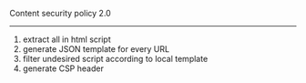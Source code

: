 Content security policy 2.0
******
1. extract all in html script 
2. generate JSON template for every URL 
3. filter undesired script according to local template
4. generate CSP header
